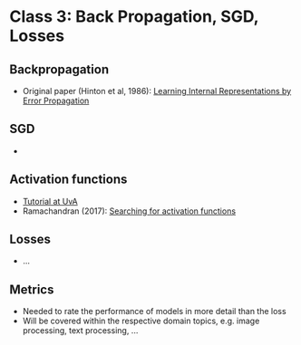 # Class 3: Back Propagation, SGD, Losses

## Backpropagation

* Original paper (Hinton et al, 1986): [Learning Internal Representations by Error Propagation](https://apps.dtic.mil/sti/citations/ADA164453)

## SGD

* 

## Activation functions
* [Tutorial at UvA](https://uvadlc-notebooks.readthedocs.io/en/latest/tutorial_notebooks/tutorial3/Activation_Functions.html)
* Ramachandran (2017): [Searching for activation functions](https://arxiv.org/abs/1710.05941)

## Losses

* ...
## Metrics

* Needed to rate the performance of models in more detail than the loss
* Will be covered within the respective domain topics, e.g. image processing, text processing, ...